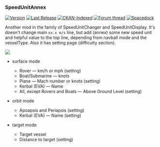 ### SpeedUnitAnnex
[![Version](https://img.shields.io/github/release/yalov/SpeedUnitAnnex.svg?label=Version&colorB=4CC61E)](https://github.com/yalov/SpeedUnitAnnex/releases)
[![Last Release](https://img.shields.io/github/release-date/yalov/speedunitannex.svg?label=Last%20Release&colorB=99C611)](https://github.com/yalov/SpeedUnitAnnex/releases)
[![CKAN-Indexed](https://img.shields.io/badge/CKAN-Indexed-yellowgreen.svg)](https://github.com/KSP-CKAN/CKAN)
[![Forum thread](https://img.shields.io/badge/Link-Forum%20thread-blue.svg)](https://forum.kerbalspaceprogram.com/index.php?/topic/169611-*)
[![Spacedock](https://img.shields.io/badge/Link-Spacedock-blue.svg)](https://spacedock.info/mod/1662/Speed%20Unit%20Annex)

Another mod in the family of SpeedUnitChanger and SpeedUnitDisplay. It's doesn't change main `xx.x m/s` line, but add (annex) some new speed unit and helpful value to the top line, depending from navball mode and the vesselType. Also it has setting page (difficulty section).

![](https://github.com/yalov/SpeedUnitAnnex/blob/master/pictures/modes%20small.jpg?raw=true)

 * surface mode
   * Rover — km/h or mph (setting)
   * Boat/Submarine — knots 
   * Plane — Mach number or knots (setting)
   * Kerbal (EVA) — Name
   * All, except Rovers and Boats — Above Ground Level (setting)

 * orbit mode
   * Apoapsis and Periapsis (setting)
   * Kerbal (EVA) — Name (setting)

 * target mode
   * Target vessel
   * Distance to target (setting)
